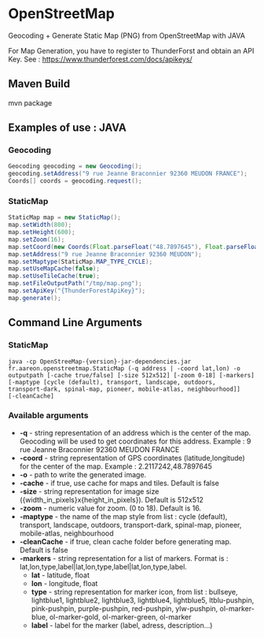 # OpenStreetMap
Geocoding + Generate Static Map (PNG) from OpenStreetMap with JAVA

For Map Generation, you have to register to ThunderForst and obtain an API Key. See : https://www.thunderforest.com/docs/apikeys/

## Maven Build
mvn package

## Examples of use : JAVA

### Geocoding

```java
Geocoding geocoding = new Geocoding();
geocoding.setAddress("9 rue Jeanne Braconnier 92360 MEUDON FRANCE");
Coords[] coords = geocoding.request();
```

### StaticMap 

```java
StaticMap map = new StaticMap(); 
map.setWidth(800);
map.setHeight(600);
map.setZoom(16);
map.setCoord(new Coords(Float.parseFloat("48.7897645"), Float.parseFloat("2.2117242")));
map.setAddress("9 rue Jeanne Braconnier 92360 MEUDON");
map.setMaptype(StaticMap.MAP_TYPE_CYCLE);
map.setUseMapCache(false);
map.setUseTileCache(true);
map.setFileOutputPath("/tmp/map.png");
map.setApiKey("{ThunderForestApiKey}");
map.generate();
```

## Command Line Arguments

### StaticMap
<code>java -cp OpenStreeMap-{version}-jar-dependencies.jar fr.aareon.openstreetmap.StaticMap (-q address | -coord lat,lon) -o outputpath [-cache true/false] [-size 512x512] [-zoom 0-18] [-markers] [-maptype [cycle (default), transport, landscape, outdoors, transport-dark, spinal-map, pioneer, mobile-atlas, neighbourhood]] [-cleanCache]
</code>

### Available arguments
- **-q** - string representation of an address which is the center of the map. Geocoding will be used to get coordinates for this address. Example : 9 rue Jeanne Braconnier 92360 MEUDON FRANCE
- **-coord** - string representation of GPS coordinates (latitude,longitude) for the center of the map. Example : 2.2117242,48.7897645
- **-o** - path to write the generated image. 
- **-cache** - if true, use cache for maps and tiles. Default is false
- **-size** - string representation for image size ({width_in_pixels}x{height_in_pixels}). Default is 512x512
- **-zoom** - numeric value for zoom. (0 to 18). Default is 16.
- **-maptype** - the name of the map style from list : cycle (default), transport, landscape, outdoors, transport-dark, spinal-map, pioneer, mobile-atlas, neighbourhood
- **-cleanCache** - if true, clean cache folder before generating map. Default is false
- **-markers** - string representation for a list of markers. Format is : lat,lon,type,label|lat,lon,type,label|lat,lon,type,label.
  - **lat** - latitude, float
  - **lon** - longitude, float
  - **type** - string representation for marker icon, from list : bullseye, lightblue1, lightblue2, lightblue3, lightblue4, lightblue5, ltblu-pushpin, pink-pushpin, purple-pushpin, red-pushpin, ylw-pushpin, ol-marker-blue, ol-marker-gold, ol-marker-green, ol-marker
  - **label** - label for the marker (label, adress, description...)